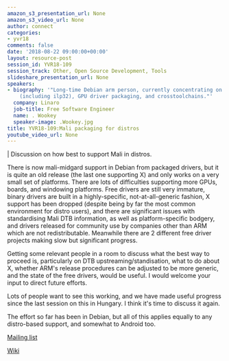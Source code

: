 ```yaml
---
amazon_s3_presentation_url: None
amazon_s3_video_url: None
author: connect
categories:
- yvr18
comments: false
date: '2018-08-22 09:00:00+00:00'
layout: resource-post
session_id: YVR18-109
session_track: Other, Open Source Development, Tools
slideshare_presentation_url: None
speakers:
- biography: '"Long-time Debian arm person, currently concentrating on the arm64 port
    (including ilp32), GPU driver packaging, and crosstoolchains."'
  company: Linaro
  job-title: Free Software Engineer
  name: . Wookey
  speaker-image: .Wookey.jpg
title: YVR18-109:Mali packaging for distros
youtube_video_url: None
---
```

|
  Discussion on how best to support Mali in distros.

  There is now mali-midgard support in Debian from packaged drivers, but it is quite an old release (the last one supporting X) and only works on a very small set of platforms. There are lots of difficulties supporting more GPUs, boards, and windowing platforms. Free drivers are still very immature, binary drivers are built in a highly-specific, not-at-all-generic fashion, X support has been dropped (despite being by far the most common environment for distro users), and there are significant issues with standardising Mali DTB information, as well as platform-specific bodgery, and drivers released for community use by companies other than ARM which are not redistributable. Meanwhile there are 2 different free driver projects making slow but significant progress.

  Getting some relevant people in a room to discuss what the best way to proceed is, particularly on DTB upstreaming/standisation,  what to do about X, whether ARM's release procedures can be adjusted to be more generic, and the state of the free drivers, would be useful. I would welcome your input to direct future efforts.

  Lots of people want to see this working, and we have made useful progress since the last session on this in Hungary. I think it's time to discuss it again.

  The effort so far has been in Debian, but all of this applies equally to any distro-based support, and somewhat to Android too.

  [Mailing list](https://alioth-lists.debian.net/cgi-bin/mailman/listinfo/pkg-mali-devel)

  [Wiki](https://wiki.debian.org/MaliGraphics)